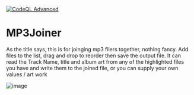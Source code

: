 [![CodeQL Advanced](https://github.com/jimmyeao/MP3joiner/actions/workflows/codeql.yml/badge.svg)](https://github.com/jimmyeao/MP3joiner/actions/workflows/codeql.yml)

<h1>MP3Joiner</h1>
As the title says, this is for joinging mp3 filers together, nothing fancy.
Add files to the list, drag and drop to reorder then save the output file. It can read the Track Name, title and album art from any of the highlighted files you have and write them to the joined file, or you can supply your own values / art work

![image](https://github.com/user-attachments/assets/93708b67-6899-4d36-870a-0bc1b4275617)




